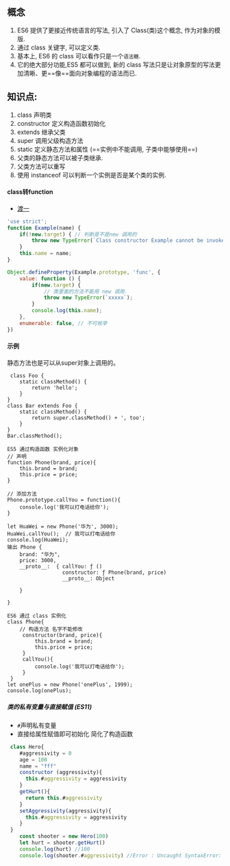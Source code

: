 ## 概念
1. ES6 提供了更接近传统语言的写法, 引入了 Class(类)这个概念, 作为对象的模版.
2. 通过 class 关键字, 可以定义类.
3. 基本上, ES6 的 class 可以看作只是一个`语法糖`.
4. 它的绝大部分功能,ES5 都可以做到, 新的 class 写法只是让对象原型的写法更加清晰、更==像==面向对象编程的语法而已.
## 知识点:

1. class 声明类
2. constructor 定义构造函数初始化
3. extends 继承父类
4. super 调用父级构造方法
5. static 定义静态方法和属性 (==实例中不能调用, 子类中能够使用==)
6. 父类的静态方法可以被子类继承.
6. 父类方法可以重写
7. 使用 instanceof  可以判断一个实例是否是某个类的实例.

#### class转function
- [渡一](https://www.bilibili.com/video/BV1WieyzKEth)
```javascript
'use strict';
function Example(name) {
    if(!new.target) { // 判断是不是new 调用的
        throw new TypeError(`Class constructor Example cannot be invoked without 'new'`);
    }
    this.name = name;
}

Object.defineProperty(Example.prototype, 'func', {
    value: function () {
        if(new.target) {
            // 类里面的方法不能用 new 调用.
            throw new TypeError(`xxxxx`);
        }
        console.log(this.name);
    },
    enumerable: false, // 不可枚举
})
```

#### 示例
静态方法也是可以从super对象上调用的。
```
 class Foo {
	static classMethod() {
		return 'hello';
	}
}
class Bar extends Foo {
	static classMethod() {
		return super.classMethod() + ', too';
	}
}
Bar.classMethod();

```

```
ES5 通过构造函数 实例化对象
// 声明
function Phone(brand, price){
    this.brand = brand;
    this.price = price;
}

// 添加方法
Phone.prototype.callYou = function(){
    console.log('我可以打电话给你');
}

let HuaWei = new Phone('华为', 3000);
HuaWei.callYou();  // 我可以打电话给你
console.log(HuaWei);
输出 Phone {
    brand: "华为",
    price: 3000,
    __proto__:  { callYou: ƒ ()
                  constructor: ƒ Phone(brand, price)
                  __proto__: Object
        
    }
    
}
```

```
ES6 通过 class 实例化
class Phone{
    // 构造方法 名字不能修改
     constructor(brand, price){
         this.brand = brand;
         this.price = price;
     }
     callYou(){
         console.log('我可以打电话给你');
     }
 }
let onePlus = new Phone('onePlus', 1999);
console.log(onePlus);
```
##### 类的私有变量与直接赋值 (ES11)
- ```#```声明私有变量
- 直接给属性赋值即可初始化 简化了构造函数
```javascript
 class Hero{
    #aggressivity = 0
    age = 100
    name = "fff"
    constructor (aggressivity){
      this.#aggressivity = aggressivity
    }
    getHurt(){
      return this.#aggressivity
    }
    setAggressivity(aggressivity){
      this.#aggressivity = aggressivity
    }
 }
    const shooter = new Hero(100)
    let hurt = shooter.getHurt()
    console.log(hurt) //100
    console.log(shooter.#aggressivity) //Error : Uncaught SyntaxError: Private field '#aggressivity' must be declared in an enclosing class
```
